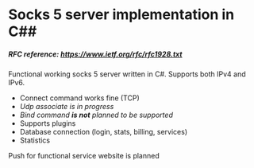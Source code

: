 # Socks 5 server implementation in C##
##### RFC reference: https://www.ietf.org/rfc/rfc1928.txt

Functional working socks 5 server written in C#. Supports both IPv4 and IPv6.

- Connect command works fine (TCP)
- _Udp associate is in progress_
- _Bind command_ ___is not___ _planned to be supported_
- Supports plugins
- Database connection (login, stats, billing, services)
- Statistics

Push for functional service website is planned